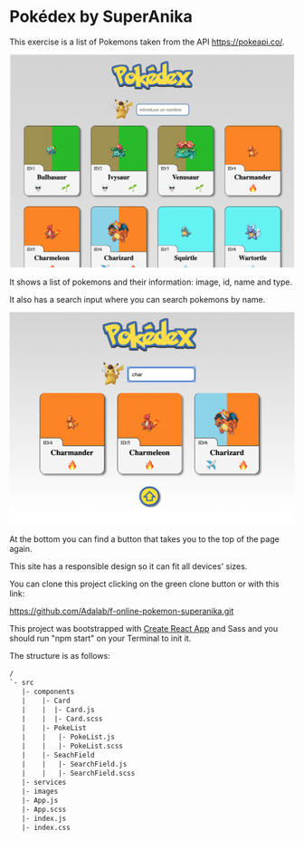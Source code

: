# Pokédex by SuperAnika 

This exercise is a list of Pokemons taken from the API https://pokeapi.co/.


![Screenshot](screenshot.png) 


It shows a list of pokemons and their information: image, id, name and type.

It also has a search input where you can search pokemons by name.  


![Screenshot](screenshot2.png)


At the bottom you can find a button that takes you to the top of the page again.

This site has a responsible design so it can fit all devices' sizes.

You can clone this project clicking on the green clone button or with this link:

https://github.com/Adalab/f-online-pokemon-superanika.git

This project was bootstrapped with [Create React App](https://github.com/facebook/create-react-app) and Sass and you should run "npm start" on your Terminal to init it.

The structure is as follows:
```
/
`- src
   |- components
   |    |- Card
   |    |  |- Card.js
   |    |  |- Card.scss
   |    |- PokeList
   |    |   |- PokeList.js
   |    |   |- PokeList.scss
   |    |- SeachField
   |    |   |- SearchField.js
   |    |   |- SearchField.scss
   |- services
   |- images
   |- App.js
   |- App.scss
   |- index.js
   |- index.css
 ```  
 

